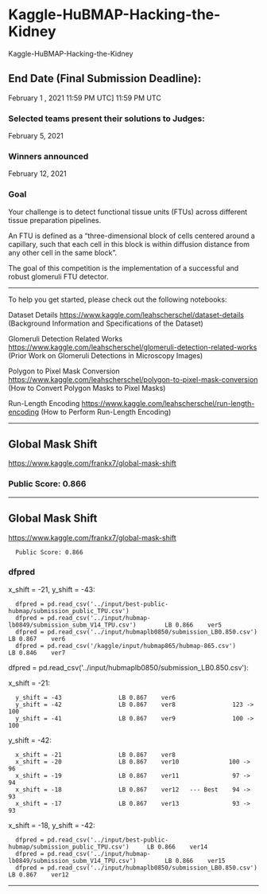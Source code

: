# Kaggle-HuBMAP-Hacking-the-Kidney
Kaggle-HuBMAP-Hacking-the-Kidney


## End Date (Final Submission Deadline): 
February 1 , 2021 11:59 PM UTC] 11:59 PM UTC

### Selected teams present their solutions to Judges:
February 5, 2021

### Winners announced 
February 12, 2021

### Goal
Your challenge is to detect functional tissue units (FTUs) across different tissue preparation pipelines. 

An FTU is defined as a “three-dimensional block of cells centered around a capillary, such that each cell in this block is within diffusion distance from any other cell in the same block”. 

The goal of this competition is the implementation of a successful and robust glomeruli FTU detector.

-------

To help you get started, please check out the following notebooks:

Dataset Details https://www.kaggle.com/leahscherschel/dataset-details
(Background Information and Specifications of the Dataset)

Glomeruli Detection Related Works https://www.kaggle.com/leahscherschel/glomeruli-detection-related-works
(Prior Work on Glomeruli Detections in Microscopy Images)

Polygon to Pixel Mask Conversion https://www.kaggle.com/leahscherschel/polygon-to-pixel-mask-conversion
(How to Convert Polygon Masks to Pixel Masks)

Run-Length Encoding https://www.kaggle.com/leahscherschel/run-length-encoding
(How to Perform Run-Length Encoding)


-------

## Global Mask Shift 
https://www.kaggle.com/frankx7/global-mask-shift

### Public Score: 0.866


-------


## Global Mask Shift
https://www.kaggle.com/frankx7/global-mask-shift

      Public Score: 0.866
### dfpred

x_shift = -21, y_shift = -43: 

      dfpred = pd.read_csv('../input/best-public-hubmap/submission_public_TPU.csv')
      dfpred = pd.read_csv('../input/hubmap-lb0849/submission_subm_V14_TPU.csv')        LB 0.866    ver5
      dfpred = pd.read_csv('../input/hubmaplb0850/submission_LB0.850.csv')              LB 0.867    ver6
      dfpred = pd.read_csv('/kaggle/input/hubmap865/hubmap-865.csv')                    LB 0.846    ver7
      
dfpred = pd.read_csv('../input/hubmaplb0850/submission_LB0.850.csv'):

x_shift = -21:

      y_shift = -43                LB 0.867    ver6
      y_shift = -42                LB 0.867    ver8                123 -> 100
      y_shift = -41                LB 0.867    ver9                100 -> 100

y_shift = -42:

      x_shift = -21                LB 0.867    ver8      
      x_shift = -20                LB 0.867    ver10              100 -> 96
      x_shift = -19                LB 0.867    ver11               97 -> 94
      x_shift = -18                LB 0.867    ver12   --- Best    94 -> 93
      x_shift = -17                LB 0.867    ver13               93 -> 93
      
 
x_shift = -18, y_shift = -42: 
 
      dfpred = pd.read_csv('../input/best-public-hubmap/submission_public_TPU.csv')     LB 0.866    ver14
      dfpred = pd.read_csv('../input/hubmap-lb0849/submission_subm_V14_TPU.csv')        LB 0.866    ver15
      dfpred = pd.read_csv('../input/hubmaplb0850/submission_LB0.850.csv')              LB 0.867    ver12 
 
-------      
      
